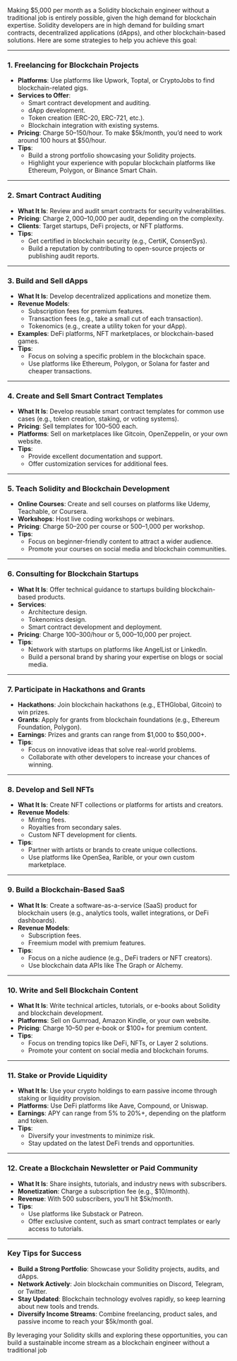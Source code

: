 Making $5,000 per month as a Solidity blockchain engineer without a traditional job is entirely possible, given the high demand for blockchain expertise. Solidity developers are in high demand for building smart contracts, decentralized applications (dApps), and other blockchain-based solutions. Here are some strategies to help you achieve this goal:

---

### 1. **Freelancing for Blockchain Projects**

- **Platforms**: Use platforms like Upwork, Toptal, or CryptoJobs to find blockchain-related gigs.
- **Services to Offer**:
  - Smart contract development and auditing.
  - dApp development.
  - Token creation (ERC-20, ERC-721, etc.).
  - Blockchain integration with existing systems.
- **Pricing**: Charge $50–$150/hour. To make $5k/month, you’d need to work around 100 hours at $50/hour.
- **Tips**:
  - Build a strong portfolio showcasing your Solidity projects.
  - Highlight your experience with popular blockchain platforms like Ethereum, Polygon, or Binance Smart Chain.

---

### 2. **Smart Contract Auditing**

- **What It Is**: Review and audit smart contracts for security vulnerabilities.
- **Pricing**: Charge $2,000–$10,000 per audit, depending on the complexity.
- **Clients**: Target startups, DeFi projects, or NFT platforms.
- **Tips**:
  - Get certified in blockchain security (e.g., CertiK, ConsenSys).
  - Build a reputation by contributing to open-source projects or publishing audit reports.

---

### 3. **Build and Sell dApps**

- **What It Is**: Develop decentralized applications and monetize them.
- **Revenue Models**:
  - Subscription fees for premium features.
  - Transaction fees (e.g., take a small cut of each transaction).
  - Tokenomics (e.g., create a utility token for your dApp).
- **Examples**: DeFi platforms, NFT marketplaces, or blockchain-based games.
- **Tips**:
  - Focus on solving a specific problem in the blockchain space.
  - Use platforms like Ethereum, Polygon, or Solana for faster and cheaper transactions.

---

### 4. **Create and Sell Smart Contract Templates**

- **What It Is**: Develop reusable smart contract templates for common use cases (e.g., token creation, staking, or voting systems).
- **Pricing**: Sell templates for $100–$500 each.
- **Platforms**: Sell on marketplaces like Gitcoin, OpenZeppelin, or your own website.
- **Tips**:
  - Provide excellent documentation and support.
  - Offer customization services for additional fees.

---

### 5. **Teach Solidity and Blockchain Development**

- **Online Courses**: Create and sell courses on platforms like Udemy, Teachable, or Coursera.
- **Workshops**: Host live coding workshops or webinars.
- **Pricing**: Charge $50–$200 per course or $500–$1,000 per workshop.
- **Tips**:
  - Focus on beginner-friendly content to attract a wider audience.
  - Promote your courses on social media and blockchain communities.

---

### 6. **Consulting for Blockchain Startups**

- **What It Is**: Offer technical guidance to startups building blockchain-based products.
- **Services**:
  - Architecture design.
  - Tokenomics design.
  - Smart contract development and deployment.
- **Pricing**: Charge $100–$300/hour or $5,000–$10,000 per project.
- **Tips**:
  - Network with startups on platforms like AngelList or LinkedIn.
  - Build a personal brand by sharing your expertise on blogs or social media.

---

### 7. **Participate in Hackathons and Grants**

- **Hackathons**: Join blockchain hackathons (e.g., ETHGlobal, Gitcoin) to win prizes.
- **Grants**: Apply for grants from blockchain foundations (e.g., Ethereum Foundation, Polygon).
- **Earnings**: Prizes and grants can range from $1,000 to $50,000+.
- **Tips**:
  - Focus on innovative ideas that solve real-world problems.
  - Collaborate with other developers to increase your chances of winning.

---

### 8. **Develop and Sell NFTs**

- **What It Is**: Create NFT collections or platforms for artists and creators.
- **Revenue Models**:
  - Minting fees.
  - Royalties from secondary sales.
  - Custom NFT development for clients.
- **Tips**:
  - Partner with artists or brands to create unique collections.
  - Use platforms like OpenSea, Rarible, or your own custom marketplace.

---

### 9. **Build a Blockchain-Based SaaS**

- **What It Is**: Create a software-as-a-service (SaaS) product for blockchain users (e.g., analytics tools, wallet integrations, or DeFi dashboards).
- **Revenue Models**:
  - Subscription fees.
  - Freemium model with premium features.
- **Tips**:
  - Focus on a niche audience (e.g., DeFi traders or NFT creators).
  - Use blockchain data APIs like The Graph or Alchemy.

---

### 10. **Write and Sell Blockchain Content**

- **What It Is**: Write technical articles, tutorials, or e-books about Solidity and blockchain development.
- **Platforms**: Sell on Gumroad, Amazon Kindle, or your own website.
- **Pricing**: Charge $10–$50 per e-book or $100+ for premium content.
- **Tips**:
  - Focus on trending topics like DeFi, NFTs, or Layer 2 solutions.
  - Promote your content on social media and blockchain forums.

---

### 11. **Stake or Provide Liquidity**

- **What It Is**: Use your crypto holdings to earn passive income through staking or liquidity provision.
- **Platforms**: Use DeFi platforms like Aave, Compound, or Uniswap.
- **Earnings**: APY can range from 5% to 20%+, depending on the platform and token.
- **Tips**:
  - Diversify your investments to minimize risk.
  - Stay updated on the latest DeFi trends and opportunities.

---

### 12. **Create a Blockchain Newsletter or Paid Community**

- **What It Is**: Share insights, tutorials, and industry news with subscribers.
- **Monetization**: Charge a subscription fee (e.g., $10/month).
- **Revenue**: With 500 subscribers, you’ll hit $5k/month.
- **Tips**:
  - Use platforms like Substack or Patreon.
  - Offer exclusive content, such as smart contract templates or early access to tutorials.

---

### Key Tips for Success

- **Build a Strong Portfolio**: Showcase your Solidity projects, audits, and dApps.
- **Network Actively**: Join blockchain communities on Discord, Telegram, or Twitter.
- **Stay Updated**: Blockchain technology evolves rapidly, so keep learning about new tools and trends.
- **Diversify Income Streams**: Combine freelancing, product sales, and passive income to reach your $5k/month goal.

By leveraging your Solidity skills and exploring these opportunities, you can build a sustainable income stream as a blockchain engineer without a traditional job
